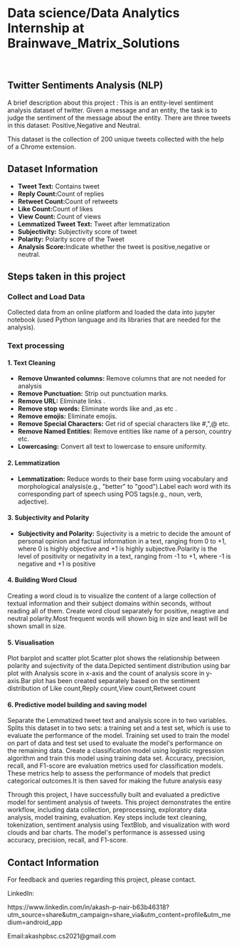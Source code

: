 <h1>Data science/Data Analytics Internship at Brainwave_Matrix_Solutions </h1>
<br>
<h2>Twitter Sentiments Analysis (NLP)</h2>

A brief description about this project : This is an entity-level sentiment analysis dataset of twitter. Given a message and an entity, the task is to judge the sentiment of the message about the entity. There are three tweets in this dataset: Positive,Negative and Neutral.

This dataset is the collection of 200 unique tweets collected with the help of a Chrome extension.
<h2>Dataset Information</h2>
    <ul>
        <li><strong>Tweet Text:</strong> Contains tweet</li>
        <li><strong>Reply Count:</strong>Count of replies</li>
        <li><strong>Retweet Count:</strong>Count of retweets</li>
        <li><strong>Like Count:</strong>Count of likes</li>
        <li><strong>View Count:	</strong>Count of views</li>
        <li><strong>Lemmatized Tweet Text:</strong> Tweet after lemmatization</li>
        <li><strong>Subjectivity:</strong> Subjectivity score of tweet</li>
        <li><strong>Polarity:</strong> Polarity score of the Tweet</li>
        <li><strong>Analysis Score:</strong>Indicate whether the tweet is positive,negative or neutral.</li>
    </ul>
<h2>Steps taken in this project</h2>
    <h3>Collect and Load Data</h3>
        <p>Collected data from an online platform and loaded the data into jupyter notebook (used Python language and its libraries that are needed for the analysis).</p>
    <h3>Text processing</h3>
        <h4>1. Text Cleaning</h4>
            <ul>
                <li><strong>Remove Unwanted columns:</strong> Remove columns that are not needed for analysis</li>
                <li><strong>Remove Punctuation:</strong> Strip out punctuation marks.</li>
                <li><strong>Remove URL:</strong> Eliminate links .</li>
                <li><strong>Remove stop words:</strong> Eliminate words like and ,as etc .</li>
                <li><strong>Remove emojis:</strong> Eliminate emojis.</li>
                <li><strong>Remove Special Characters:</strong> Get rid of special characters like #,",@ etc.</li>
                <li><strong>Remove Named Entities:</strong> Remove entities like name of a person, country etc.</li>
                <li><strong>Lowercasing:</strong> Convert all text to lowercase to ensure uniformity.</li>
            </ul>
         <h4>2. Lemmatization</h4>
            <ul>
                <li><strong>Lemmatization:</strong> Reduce words to their base form using vocabulary and morphological analysis(e.g., "better" to "good").Label each word with its corresponding part of speech using POS tags(e.g., noun, verb, adjective).</li>
            </ul>            
         <h4>3. Subjectivity and Polarity</h4>
            <ul>
                <li><strong>Subjectivity and Polarity:</strong> Sujectivity is a metric to decide the amount of personal opinion and factual information in a text, ranging from 0 to +1, where 0 is highly objective and +1 is highly subjective.Polarity is the level of positivity or negativity in a text, ranging from -1 to +1, where -1 is negative and +1 is positive</li>
            </ul>
             <h4>4. Building Word Cloud</h4>
            <p>Creating a word cloud is to visualize the content of a large collection of textual information and their subject domains within seconds, without reading all of them. Create word cloud separately for positive, neagtive and neutral polarity.Most frequent words will shown big in size and least will be shown small in size. </p>
                <h4>5. Visualisation</h4>
            <p>Plot barplot and scatter plot.Scatter plot shows the relationship between polarity and sujectivity of the data.Depicted sentiment distribution using bar plot with Analysis score in x-axis and the count of analysis score in y-axis.Bar plot has been created separately based on the sentiment distribution of Like count,Reply count,View count,Retweet count</p>
<h4>6. Predictive model building and saving model</h4>
            <p> Separate the Lemmatized tweet text and analysis score in to two variables. Splits this dataset in to two sets: a training set and a test set, which is use to evaluate the performance of the model. Training set used to train the model on part of data and test set used to evaluate the model's performance on the remaining data.
                Create a classification model using logistic regression algorithm and train this model using training data set. Accuracy, precision, recall, and F1-score are evaluation metrics  used for classification models. These metrics help to assess the performance of models that predict categorical outcomes.It is then saved for making the future analysis easy</p>
    <p>Through this project, I have successfully built and evaluated a predictive model for sentiment analysis of tweets. This project demonstrates the entire workflow, including data collection, preprocessing, exploratory data analysis, model training, evaluation. Key steps include text cleaning, tokenization, sentiment analysis using TextBlob, and visualization with word clouds and bar charts. The model's performance is assessed using accuracy, precision, recall, and F1-score.</p>
<h2>Contact Information</h2>
    <p>For feedback  and queries regarding this project, please contact.</p>
    <p>LinkedIn:</p><a href="https://www.linkedin.com/in/akash-p-nair-b63b46318?utm_source=share&utm_campaign=share_via&utm_content=profile&utm_medium=android_app"></a>https://www.linkedin.com/in/akash-p-nair-b63b46318?utm_source=share&utm_campaign=share_via&utm_content=profile&utm_medium=android_app</p>
    <p>Email:akashpbsc.cs2021@gmail.com</p>

